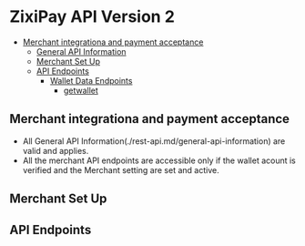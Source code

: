 # ZixiPay API Version 2

- [Merchant integrationa and payment acceptance](#payment-acceptance)
  - [General API Information](./rest-api.md/general-api-information)
  - [Merchant Set Up](#merchant-set-up)  
  - [API Endpoints](#api-endpoints)
    - [Wallet Data Endpoints](#wallet-data-endpoints)
      - [getwallet](#getwallet)

## Merchant integrationa and payment acceptance
* All General API Information(./rest-api.md/general-api-information) are valid and applies.
* All the merchant API endpoints are accessible only if the wallet acount is verified and the Merchant setting are set and active.

## Merchant Set Up


## API Endpoints


